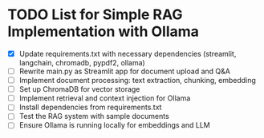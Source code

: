# TODO List for Simple RAG Implementation with Ollama

- [x] Update requirements.txt with necessary dependencies (streamlit, langchain, chromadb, pypdf2, ollama)
- [ ] Rewrite main.py as Streamlit app for document upload and Q&A
- [ ] Implement document processing: text extraction, chunking, embedding
- [ ] Set up ChromaDB for vector storage
- [ ] Implement retrieval and context injection for Ollama
- [ ] Install dependencies from requirements.txt
- [ ] Test the RAG system with sample documents
- [ ] Ensure Ollama is running locally for embeddings and LLM

